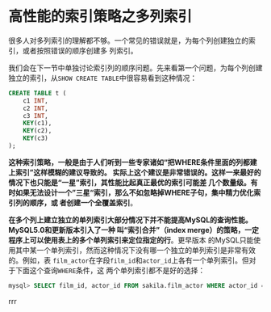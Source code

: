 高性能的索引策略之多列索引
================================================================================
很多人对多列索引的理解都不够。一个常见的错误就是，为每个列创建独立的索引，或者按照错误的顺序创建多
列索引。

我们会在下一节中单独讨论索引列的顺序问题。先来看第一个问题，为每个列创建独立的索引，从`SHOW CREATE
TABLE`中很容易看到这种情况：
```sql
CREATE TABLE t (
    c1 INT,
    c2 INT,
    c3 INT,
    KEY(c1),
    KEY(c2),
    KEY(c3)
);
```
**这种索引策略，一般是由于人们听到一些专家诸如“把WHERE条件里面的列都建上索引”这样模糊的建议导致的。
实际上这个建议是非常错误的。这样一来最好的情况下也只能是“一星”索引，其性能比起真正最优的索引可能差
几个数量级。有时如果无法设计一个”三星“索引，那么不如忽略掉WHERE子句，集中精力优化索引列的顺序，或
者创建一个全覆盖索引**。

**在多个列上建立独立的单列索引大部分情况下并不能提高MySQL的查询性能。MySQL5.0和更新版本引入了一种
叫“索引合并”（index merge）的策略，一定程序上可以使用表上的多个单列索引来定位指定的行**。更早版本
的MySQL只能使用其中某一个单列索引，然而这种情况下没有哪一个独立的单列索引是非常有效的。例如，表
`film_actor`在字段`film_id`和`actor_id`上各有一个单列索引。但对于下面这个查询`WHERE`条件，这
两个单列索引都不是好的选择：
```sql
mysql> SELECT film_id, actor_id FROM sakila.film_actor WHERE actor_id = 1 OR film_id = 1;
```








































rrr
